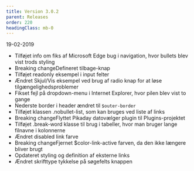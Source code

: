 ```yaml
---
title: Version 3.0.2
parent: Releases
order: 220
headingClass: mb-0
---
```

<p class="small-text mt-0">19-02-2019</p>

- Tilføjet info om fiks af Microsoft Edge bug i navigation, hvor bullets blev vist trods styling
- <label class="color-warning badge badge-small mr-3">Breaking change</label>Defineret tilbage-knap
- Tilføjet readonly eksempel i input felter
- Ændret Skjul/Vis eksempel ved brug af radio knap for at løse tilgængelighedsproblemer
- Fikset fejl på dropdown-menu i Internet Explorer, hvor pilen blev vist to gange
- Nederste border i header ændret til `$outer-border`
- Tilføjet klassen .nobullet-list, som kan bruges ved liste af links
- <label class="color-warning badge badge-small mr-3">Breaking change</label>Flyttet Pikaday datovælger plugin til Plugins-projektet
- Tilføjet .break-word klasse til brug i tabeller, hvor man bruger lange filnavne i kolonnerne
- Ændret disabled link farve
- <label class="color-warning badge badge-small mr-3">Breaking change</label>Fjernet $color-link-active farven, da den ikke længere bliver brugt
- Opdateret styling og definition af eksterne links
- Ændret skrifttype tykkelse på søgefelts knappen
